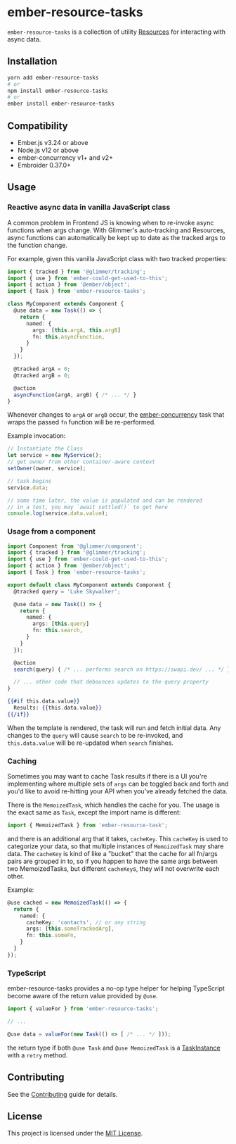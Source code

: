 # ember-resource-tasks

`ember-resource-tasks` is a collection of utility [Resources](https://github.com/pzuraq/ember-could-get-used-to-this#resources) for interacting with
async data.

## Installation

```bash
yarn add ember-resource-tasks
# or
npm install ember-resource-tasks
# or
ember install ember-resource-tasks
```

## Compatibility

- Ember.js v3.24 or above
- Node.js v12 or above
- ember-concurrency v1+ and v2+
- Embroider 0.37.0+

## Usage

### Reactive async data in vanilla JavaScript class

A common problem in Frontend JS is knowing when to re-invoke async
functions when args change. With Glimmer's auto-tracking and Resources,
async functions can automatically be kept up to date as the tracked args
to the function change.

For example, given this vanilla JavaScript class with two tracked properties:

```ts
import { tracked } from '@glimmer/tracking';
import { use } from 'ember-could-get-used-to-this';
import { action } from '@ember/object';
import { Task } from 'ember-resource-tasks';

class MyComponent extends Component {
  @use data = new Task(() => {
    return {
      named: {
        args: [this.argA, this.argB]
        fn: this.asyncFunction,
      }
    }
  });

  @tracked argA = 0;
  @tracked argB = 0;

  @action
  asyncFunction(argA, argB) { /* ... */ }
}
```

Whenever changes to `argA` or `argB` occur, the
[ember-concurrency](http://ember-concurrency.com) task that wraps the passed
`fn` function will be re-performed.

Example invocation:

```ts
// Instantiate the Class
let service = new MyService();
// get owner from other container-aware context
setOwner(owner, service);

// task begins
service.data;

// some time later, the value is populated and can be rendered
// in a test, you may `await settled()` to get here
console.log(service.data.value);
```

### Usage from a component

```ts
import Component from '@glimmer/component';
import { tracked } from '@glimmer/tracking';
import { use } from 'ember-could-get-used-to-this';
import { action } from '@ember/object';
import { Task } from 'ember-resource-tasks';

export default class MyComponent extends Component {
  @tracked query = 'Luke Skywalker';

  @use data = new Task(() => {
    return {
      named: {
        args: [this.query]
        fn: this.search,
      }
    }
  });

  @action
  search(query) { /* ... performs search on https://swapi.dev/ ... */ }

  // ... other code that debounces updates to the query property
}
```
```hbs
{{#if this.data.value}}
  Results: {{this.data.value}}
{{/if}}
```

When the template is rendered, the task will run and fetch initial data.
Any changes to the `query` will cause `search` to be re-invoked, and
`this.data.value` will be re-updated when `search` finishes.

### Caching

Sometimes you may want to cache Task results if there is a UI you're implementing
where multiple sets of `args` can be toggled back and forth and you'd like to
avoid re-hitting your API when you've already fetched the data.

There is the `MemoizedTask`, which handles the cache for you.
The usage is the exact same as `Task`, except the import name is different:

```ts
import { MemoizedTask } from 'ember-resource-task';
```

and there is an additional arg that it takes, `cacheKey`.
This `cacheKey` is used to categorize your data, so that multiple instances of
`MemoizedTask` may share data. The `cacheKey` is kind of like a "bucket" that the
cache for all fn/args pairs are grouped in to, so if you happen to have the same
args between two MemoizedTasks, but different `cacheKey`s, they will not overwrite
each other.

Example:

```ts
@use cached = new MemoizedTask(() => {
  return {
    named: {
      cacheKey: 'contacts', // or any string
      args: [this.someTrackedArg],
      fn: this.someFn,
    }
  }
});
```


### TypeScript

ember-resource-tasks provides a no-op type helper for helping TypeScript
become aware of the return value provided by `@use`.

```ts
import { valueFor } from 'ember-resource-tasks';

// ...

@use data = valueFor(new Task(() => [ /* ... */ ]));
```

the return type if both `@use Task` and `@use MemoizedTask` is a
[TaskInstance](https://ember-concurrency.com/api/TaskInstance.html)
with a `retry` method.

## Contributing

See the [Contributing](CONTRIBUTING.md) guide for details.

## License

This project is licensed under the [MIT License](LICENSE.md).
